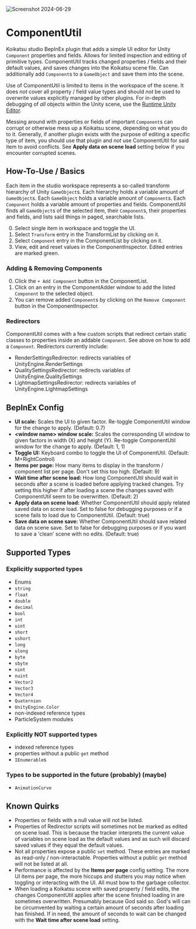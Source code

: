 ![Screenshot 2024-06-29](https://github.com/RSkoi/ComponentUtil/assets/31830382/da96a982-aecb-44fc-8ec4-f19f62c8b431)

# ComponentUtil

Koikatsu studio BepInEx plugin that adds a simple UI editor for Unity `Component` properties and fields. Allows for limited inspection and editing of primitive types. ComponentUtil tracks changed properties / fields and their default values, and saves changes into the Koikatsu scene file. Can additionally add `Component`s to a `GameObject` and save them into the scene.

Use of ComponentUtil is limited to items in the workspace of the scene. It does *not* cover all property / field value types and should *not* be used to overwrite values explicitly managed by other plugins. For in-depth debugging of *all* objects within the Unity scene, use the [Runtime Unity Editor](https://github.com/ManlyMarco/RuntimeUnityEditor).

Messing around with properties or fields of important `Component`s can corrupt or otherwise mess up a Koikatsu scene, depending on what you do to it. Generally, if another plugin exists with the purpose of editing a specific type of item, you should use that plugin and *not* use ComponentUtil for said item to avoid conflicts. See **Apply data on scene load** setting below if you encounter corrupted scenes.

## How-To-Use / Basics

Each item in the studio workspace represents a so-called transform hierarchy of Unity `GameObject`s. Each hierarchy holds a variable amount of `GameObject`s. Each `GameObject` holds a variable amount of `Component`s. Each `Component` holds a variable amount of properties and fields. ComponentUtil finds all `GameObject`s of the selected item, their `Component`s, their properties and fields, and lists said things in paged, searchable lists.

0. Select single item in workspace and toggle the UI.
1. Select `Transform` entry in the TransformList by clicking on it.
2. Select `Component` entry in the ComponentList by clicking on it.
3. View, edit and reset values in the ComponentInspector. Edited entries are marked green.

### Adding & Removing Components

0. Click the `+ Add Component` button in the ComponentList.
1. Click on an entry in the ComponentAdder window to add the listed `Component` to the selected object.
2. You can remove added `Component`s by clicking on the `Remove Component` button in the ComponentInspector.

### Redirectors

ComponentUtil comes with a few custom scripts that redirect certain static classes to properties inside an addable `Component`. See above on how to add a `Component`. Redirectors currently include:

- RenderSettingsRedirector: redirects variables of UnityEngine.RenderSettings
- QualitySettingsRedirector: redirects variables of UnityEngine.QualitySettings
- LightmapSettingsRedirector: redirects variables of UnityEngine.LightmapSettings

## BepInEx Config

- **UI scale:** Scales the UI to given factor. Re-toggle ComponentUtil window for the change to apply. (Default: 0.7)
- **\<window name\> window scale:** Scales the corresponding UI window to given factors in width (X) and height (Y). Re-toggle ComponentUtil window for the change to apply. (Default: 1, 1)
- **Toggle UI:** Keyboard combo to toggle the UI of ComponentUtil. (Default: M+RightControl)
- **Items per page:** How many items to display in the transform / component list per page. Don't set this too high. (Default: 9)
- **Wait time after scene load:** How long ComponentUtil should wait in seconds after a scene is loaded before applying tracked changes. Try setting this higher if after loading a scene the changes saved with ComponentUtil seem to be overwritten. (Default: 2)
- **Apply data on scene load:** Whether ComponentUtil should apply related saved data on scene load. Set to false for debugging purposes or if a scene fails to load due to ComponentUtil. (Default: true)
- **Save data on scene save:** Whether ComponentUtil should save related data on scene save. Set to false for debugging purposes or if you want to save a 'clean' scene with no edits. (Default: true)

## Supported Types

### Explicitly supported types

- Enums
- `string`
- `float`
- `double`
- `decimal`
- `bool`
- `int`
- `uint`
- `short`
- `ushort`
- `long`
- `ulong`
- `byte`
- `sbyte`
- `nint`
- `nuint`
- `Vector2`
- `Vector3`
- `Vector4`
- `Quaternion`
- `UnityEngine.Color`
- non-indexed reference types
- ParticleSystem modules

### Explicitly NOT supported types

- indexed reference types
- properties without a public `get` method
- `IEnumerable`s

### Types to be supported in the future (probably) (maybe)

- `AnimationCurve`

## Known Quirks

- Properties or fields with a null value will not be listed.
- Properties of Redirector scripts will sometimes not be marked as edited on scene load. This is because the tracker interprets the current value of variables on scene load as the default values and as such will discard saved values if they equal the default values.
- Not all properties expose a public `set` method. These entries are marked as read-only / non-interactable. Properties without a public `get` method will not be listed at all.
- Performance is affected by the **Items per page** config setting. The more UI items per page, the more hiccups and stutters you may notice when toggling or interacting with the UI. All must bow to the garbage collector.
- When loading a Koikatsu scene with saved property / field edits, the changes ComponentUtil applies after the scene finished loading in are sometimes overwritten. Presumably because God said so. God's will can be circumvented by waiting a certain amount of seconds after loading has finished. If in need, the amount of seconds to wait can be changed with the **Wait time after scene load** setting.
